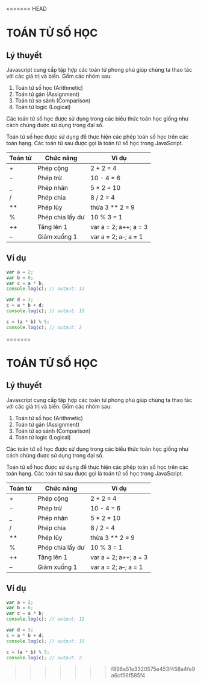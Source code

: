 <<<<<<< HEAD
# TOÁN TỬ SỐ HỌC

## Lý thuyết

Javascript cung cấp tập hợp các toán tử phong phú giúp chúng ta thao tác với các giá trị và biến. Gồm các nhóm sau:

1. Toán tử số học (Arithmetic)
2. Toán tử gán (Assignment)
3. Toán tử so sánh (Comparison)
4. Toán tử logic (Logical)

Các toán tử số học được sử dụng trong các biểu thức toán học giống như cách chúng được sử dụng trong đại số.

Toán tử số học được sử dụng để thực hiện các phép toán số học trên các toán hạng. Các toán tử sau được gọi là toán tử số học trong JavaScript.

| Toán tử | Chức năng        | Ví dụ                 |
| ------- | ---------------- | --------------------- |
| +       | Phép cộng        | 2 + 2 = 4             |
| -       | Phép trừ         | 10 - 4 = 6            |
| \_      | Phép nhân        | 5 \* 2 = 10           |
| /       | Phép chia        | 8 / 2 = 4             |
| \*\*    | Phép lũy         | thừa 3 \*\* 2 = 9     |
| %       | Phép chia lấy dư | 10 % 3 = 1            |
| ++      | Tăng lên 1       | var a = 2; a++; a = 3 |
| –       | Giảm xuống 1     | var a = 2; a–; a = 1  |

## Ví dụ

```js
var a = 2;
var b = 6;
var c = a * b;
console.log(c); // output: 12

var d = 3;
c = a * b + d;
console.log(c); // output: 15

c = (a * b) % 5;
console.log(c); // output: 2
```
=======
# TOÁN TỬ SỐ HỌC

## Lý thuyết

Javascript cung cấp tập hợp các toán tử phong phú giúp chúng ta thao tác với các giá trị và biến. Gồm các nhóm sau:

1. Toán tử số học (Arithmetic)
2. Toán tử gán (Assignment)
3. Toán tử so sánh (Comparison)
4. Toán tử logic (Logical)

Các toán tử số học được sử dụng trong các biểu thức toán học giống như cách chúng được sử dụng trong đại số.

Toán tử số học được sử dụng để thực hiện các phép toán số học trên các toán hạng. Các toán tử sau được gọi là toán tử số học trong JavaScript.

| Toán tử | Chức năng        | Ví dụ                 |
| ------- | ---------------- | --------------------- |
| +       | Phép cộng        | 2 + 2 = 4             |
| -       | Phép trừ         | 10 - 4 = 6            |
| \_      | Phép nhân        | 5 \* 2 = 10           |
| /       | Phép chia        | 8 / 2 = 4             |
| \*\*    | Phép lũy         | thừa 3 \*\* 2 = 9     |
| %       | Phép chia lấy dư | 10 % 3 = 1            |
| ++      | Tăng lên 1       | var a = 2; a++; a = 3 |
| –       | Giảm xuống 1     | var a = 2; a–; a = 1  |

## Ví dụ

```js
var a = 2;
var b = 6;
var c = a * b;
console.log(c); // output: 12

var d = 3;
c = a * b + d;
console.log(c); // output: 15

c = (a * b) % 5;
console.log(c); // output: 2
```
>>>>>>> f896a51e3320575e453f458a4fe9a6cf56f585f4
